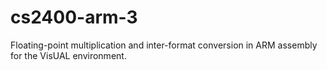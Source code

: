 # cs2400-arm-3
Floating-point multiplication and inter-format conversion in ARM assembly for the VisUAL environment.
